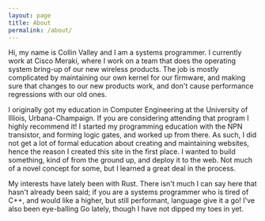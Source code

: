 ```yaml
---
layout: page
title: About
permalink: /about/
---
```


Hi, my name is Collin Valley and I am a systems programmer. I currently work at Cisco Meraki, where I work on a team
that does the operating system bring-up of our new wireless products. The job is mostly complicated by maintaining our
own kernel for our firmware, and making sure that changes to our new products work, and don't cause performance regressions
with our old ones.

I originally got my education in Computer Engineering at the University of Illiois, Urbana-Champaign.  If you are considering attending
that program I highly recommend it! I started my programming education with the NPN transistor, and forming logic gates, and worked up
from there. As such, I did not get a lot of formal education about creating and maintaining websites, hence the reason I created this site
in the first place. I wanted to build something, kind of from the ground up, and deploy it to the web.  Not much of a novel concept for some,
but I learned a great deal in the process.

My interests have lately been with Rust. There isn't much I can say here that hasn't already been said; if you are a systems programmer
who is tired of C++, and would like a higher, but still performant, language give it a go! I've also been eye-balling Go lately, though
I have not dipped my toes in yet.